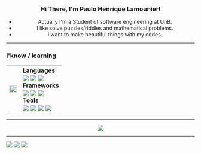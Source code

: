 
<center>
<h3 align="center">Hi There, I'm Paulo Henrique Lamounier!</h3>

  - Actually I'm a Student of software engineering at UnB.
  - I like solve puzzles/riddles and mathematical problems.
  - I want to make beautiful things with my codes.

---

<h3 align="left"> I'know / learning </h3>
<table>
  <tr>
    <td><img align="center" src="https://i.pinimg.com/originals/16/96/47/16964782ad7ef5e3f4f4205736cdaff9.gif" width="100%" height="100%"></td>
    <td><b>Languages</b><br>
        <img align="center" src="https://img.shields.io/badge/c++-%2300599C.svg?style=for-the-badge&logo=c%2B%2B&logoColor=white">
        <img align="center" src="https://img.shields.io/badge/javascript-%23323330.svg?style=for-the-badge&logo=javascript&logoColor=%23F7DF1E">
        <img align="center" src="https://img.shields.io/badge/python-%2300579D.svg?style=for-the-badge&logo=python&logoColor=white">
        <br><b>Frameworks</b><br>
        <img align="center" src="https://img.shields.io/badge/node.js-6DA55F?style=for-the-badge&logo=node.js&logoColor=white">
        <img align="center" src="https://img.shields.io/badge/react-%2320232a.svg?style=for-the-badge&logo=react&logoColor=%2361DAFB">
        <img align="center" src="https://img.shields.io/badge/fastapi-%23ffffff.svg?style=for-the-badge&logo=fastapi&logoColor=green">
        <br><b>Tools</b><br>
        <img align="center" src="https://img.shields.io/badge/docker-%230db7ed.svg?style=for-the-badge&logo=docker&logoColor=white">
        <img align="center" src="https://img.shields.io/badge/git-%23F05033.svg?style=for-the-badge&logo=git&logoColor=white">
        <img align="center" src="https://img.shields.io/badge/Insomnia-black?style=for-the-badge&logo=insomnia&logoColor=5849BE">
        <img align="center" src="https://img.shields.io/badge/Visual%20Studio%20Code-0078d7.svg?style=for-the-badge&logo=visual-studio-code&logoColor=white"></td>
  </tr>
</table>

---

<source srcset="https://github-readme-stats.vercel.app/api/top-langs/?username=Nanashii76&hide_progress=true" />
<img align="center" src="https://github-readme-stats.vercel.app/api?username=Nanashii76&show_icons=true" />
</picture>

---

<div align="left"> 
 <a href="#Nanashi#5991" target="_blank"><img src="https://img.shields.io/badge/Discord-7289DA?style=for-the-badge&logo=discord&logoColor=white" target="_blank"></a> 
  <a href = "mailto:pauloamino76@gmail.com"><img src="https://img.shields.io/badge/-Gmail-%23333?style=for-the-badge&logo=gmail&logoColor=white" target="_blank"></a>
  <a href="https://www.linkedin.com/in/paulo-henrique-lamounier-244a90200/" target="_blank"><img src="https://img.shields.io/badge/-LinkedIn-%230077B5?style=for-the-badge&logo=linkedin&logoColor=white" target="_blank"></a> 
</div>
</center>
